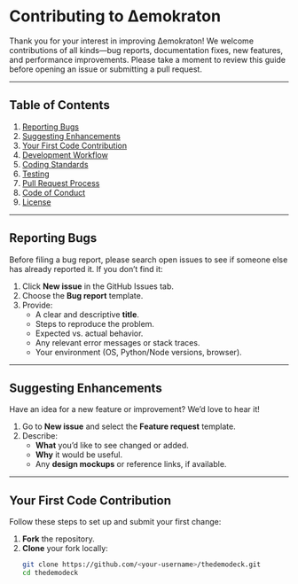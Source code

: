 # Contributing to Δemokraton

Thank you for your interest in improving Δemokraton! We welcome contributions of all kinds—bug reports, documentation fixes, new features, and performance improvements. Please take a moment to review this guide before opening an issue or submitting a pull request.

---

## Table of Contents

1. [Reporting Bugs](#reporting-bugs)  
2. [Suggesting Enhancements](#suggesting-enhancements)  
3. [Your First Code Contribution](#your-first-code-contribution)  
4. [Development Workflow](#development-workflow)  
5. [Coding Standards](#coding-standards)  
6. [Testing](#testing)  
7. [Pull Request Process](#pull-request-process)  
8. [Code of Conduct](#code-of-conduct)  
9. [License](#license)

---

## Reporting Bugs

Before filing a bug report, please search open issues to see if someone else has already reported it. If you don’t find it:

1. Click **New issue** in the GitHub Issues tab.  
2. Choose the **Bug report** template.  
3. Provide:
   - A clear and descriptive **title**.  
   - Steps to reproduce the problem.  
   - Expected vs. actual behavior.  
   - Any relevant error messages or stack traces.  
   - Your environment (OS, Python/Node versions, browser).

---

## Suggesting Enhancements

Have an idea for a new feature or improvement? We’d love to hear it!

1. Go to **New issue** and select the **Feature request** template.  
2. Describe:
   - **What** you’d like to see changed or added.  
   - **Why** it would be useful.  
   - Any **design mockups** or reference links, if available.

---

## Your First Code Contribution

Follow these steps to set up and submit your first change:

1. **Fork** the repository.  
2. **Clone** your fork locally:
   ```bash
   git clone https://github.com/<your-username>/thedemodeck.git
   cd thedemodeck